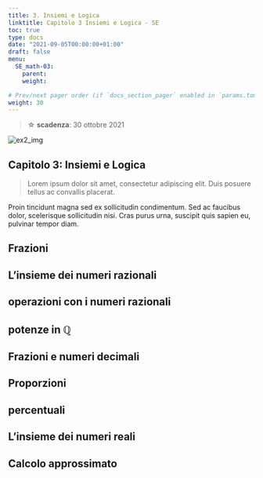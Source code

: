 ```yaml
---
title: 3. Insiemi e Logica
linktitle: Capitolo 3 Insiemi e Logica - SE
toc: true
type: docs
date: "2021-09-05T00:00:00+01:00"
draft: false
menu:
  SE_math-03:
    parent: 
    weight: 

# Prev/next pager order (if `docs_section_pager` enabled in `params.toml`)
weight: 30
---
```


> ☆ **scadenza**: 30 ottobre 2021

![ex2_img](../ex2_img.png)

## Capitolo 3: Insiemi e Logica

>Lorem ipsum dolor sit amet, consectetur adipiscing elit. Duis posuere tellus ac convallis placerat.

Proin tincidunt magna sed ex sollicitudin condimentum. Sed ac faucibus dolor, scelerisque sollicitudin nisi. Cras purus urna, suscipit quis sapien eu, pulvinar tempor diam.

## Frazioni

## L’insieme  dei  numeri  razionali

## operazioni  con  i  numeri  razionali

## potenze in $\mathbb{Q}$

## Frazioni  e  numeri  decimali

## Proporzioni

## percentuali

## L’insieme  dei  numeri  reali

## Calcolo  approssimato
